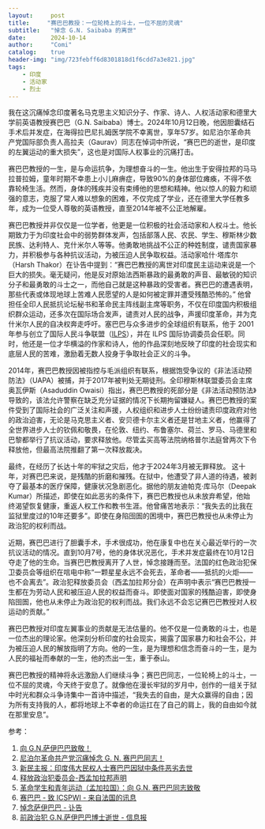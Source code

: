 ```yaml
---
layout:     post
title:     "赛巴巴教授：一位轮椅上的斗士，一位不屈的灵魂"
subtitle:   "悼念 G.N. Saibaba 的离世"
date:       2024-10-14
author:     "Comi"
catalog:    true
header-img: "img/723febff6d8301818d1f6cdd7a3e821.jpg"
tags:
    - 印度
    - 活动家
    - 烈士
---
```


我在这沉痛悼念印度著名马克思主义知识分子、作家、诗人、人权活动家和德里大学前英语教授赛巴巴（G.N. Saibaba）博士。2024年10月12日晚，他因胆囊结石手术后并发症，在海得拉巴尼扎姆医学院不幸离世，享年57岁。如尼泊尔革命共产党国际部负责人高拉夫（Gaurav）同志在悼词中所说，“赛巴巴的逝世，是印度的左翼运动的重大损失”，这也是对国际人权事业的沉痛打击。

赛巴巴教授的一生，是与命运抗争，为理想奋斗的一生。他出生于安得拉邦的马马拉普拉姆，童年时期不幸患上小儿麻痹症，导致90%的身体部位瘫痪，不得不依靠轮椅生活。然而，身体的残疾并没有束缚他的思想和精神。他以惊人的毅力和顽强的意志，克服了常人难以想象的困难，不仅完成了学业，还在德里大学任教多年，成为一位受人尊敬的英语教授，直至2014年被不公正地解雇。

赛巴巴教授并非仅仅是一位学者，他更是一位积极的社会活动家和人权斗士。他长期致力于为印度社会中的弱势群体发声，包括部落人民、农民、学生、穆斯林少数民族、达利特人、克什米尔人等等。他勇敢地挑战不公正的种姓制度，谴责国家暴力，并积极参与各种抗议活动，为被压迫人民争取权益。活动家哈什·塔库尔（Harsh Thakor）在讣告中提到：“赛巴巴教授的离世对印度民主运动来说是一个巨大的损失。毫无疑问，他是反对原始法西斯暴政的最勇敢的声音、最敏锐的知识分子和最勇敢的斗士之一，而他自己就是这种暴政的受害者。赛巴巴的遭遇表明，那些代表或体现地球上苦难人民愿望的人是如何被定罪并遭受残酷恐怖的。” 他曾担任全印人民抵抗论坛秘书和革命民主阵线副主席等职务，不仅在印度国内积极组织群众运动，还多次在国际场合发声，谴责对人民的战争，声援印度革命，并为克什米尔人民的自决权奔走呼吁。塞巴巴与众多进步的全球组织有联系，他于 2001 年参与创立了国际人民斗争联盟（[ILPS](https://peoplesstruggle.org/)），并在 ILPS 国际协调委员会任职。同时，他还是一位才华横溢的作家和诗人，他的作品深刻地反映了印度的社会现实和底层人民的苦难，激励着无数人投身于争取社会正义的斗争。

2014年，赛巴巴教授因被指控与毛派组织有联系，根据饱受争议的《非法活动预防法》（UAPA）被捕，并于2017年被判处无期徒刑。全印穆斯林联盟委员会主席奥瓦伊斯（Asaduddin Owaisi）指出，赛巴巴教授的死部分是《非法活动预防法》导致的，该法允许警察在缺乏充分证据的情况下长期拘留嫌疑人。赛巴巴教授的案件受到了国际社会的广泛关注和声援，人权组织和进步人士纷纷谴责印度政府对他的政治迫害，无论是马克思主义者、安贝德卡尔主义者还是甘地主义者，他赢得了全世界进步人士的钦佩和敬畏，在伦敦、纽约、布鲁塞尔、荷兰、罗马、马德里和巴黎都举行了抗议活动，要求释放他。尽管孟买高等法院纳格普尔法庭曾两次下令释放他，但最高法院推翻了第一次释放裁决。

最终，在经历了长达十年的牢狱之灾后，他才于2024年3月被无罪释放。 这十年，对赛巴巴来说，是残酷的折磨和摧残。在狱中，他遭受了非人道的待遇，被剥夺了最基本的医疗保障，健康状况急剧恶化。据他的朋友迪帕克·库马尔（Deepak Kumar）所描述，即使在如此恶劣的条件下，赛巴巴教授也从未放弃希望，他始终渴望恢复健康，重返人权工作和教书生涯。他曾痛苦地表示：“我失去的比我在监狱里度过的10年还要多”。即使在身陷囹圄的困境中，赛巴巴教授也从未停止为政治犯的权利而战。

近期，赛巴巴进行了胆囊手术，手术很成功，他在康复中也在关心最近举行的一次抗议活动的情况。直到10月7号，他的身体状况恶化，手术并发症最终在10月12日夺走了他的生命。当赛巴巴教授离开了人世，悼念接踵而至。法国的红色政治犯保卫委员会等组织在唁电中称“一颗星星永远不会死去，革命者——抵抗的火炬——也不会离去”。政治犯释放委员会（西孟加拉邦分会）在声明中表示“赛巴巴教授一生都在为劳动人民和被压迫人民的权益而奋斗。即使面对国家的残酷迫害，即使身陷囹圄，他也从未停止为政治犯的权利而战。我们永远不会忘记赛巴巴教授对人权运动的贡献。”

赛巴巴教授对印度左翼事业的贡献是无法估量的。他不仅是一位勇敢的斗士，也是一位杰出的理论家。他深刻分析印度的社会现实，揭露了国家暴力和社会不公，并为被压迫人民的解放指明了方向。他的一生，是为理想和信念而奋斗的一生，是为人民的福祉而奉献的一生，他的杰出一生，重于泰山。

赛巴巴教授的精神将永远激励人们继续斗争；赛巴巴同志，一位轮椅上的斗士，一位不屈的灵魂，今天终于安息了。就像他在漫长牢狱的岁月中，创作的一组关于狱中时光和群众斗争诗集中一首诗中描述，“我失去的自由，是大众赢得的自由；因为所有支持我的人，都将地球上不幸者的命运扛在了自己的肩上，我的自由如今就在那里安息”。

参考：

1. [向 G.N.萨伊巴巴致敬！](https://hanktoday.com/news/19011/)
2. [尼泊尔革命共产党沉痛悼念 G. N. 赛巴巴同志！](https://moolbato.com/2024/10/62615/)
3. [新民主报：印度伟大民权人士赛巴巴因狱中条件恶劣去世](https://anovademocracia.com.br/grande-democrata-indiano-gn-saibaba-morre-por-condicoes-impostas-no-tempo-de-prisao/)
4. [释放政治犯委员会-西孟加拉邦声明](https://www.facebook.com/Crppwb/posts/pfbid0CbdY4Jtpt6ZZoMwkEDts7PdsMszLDPfPrUYNxSVf7vMMYS7ASUBMtw2z9KpUTv6Cl)
5. [革命学生和青年运动（孟加拉国）：向 G.N. 赛巴巴同志致敬](https://maoistroad.blogspot.com/2024/10/saibaba-honour-and-respect-to-memory-of.html)
6. [赛巴巴 - 致 ICSPWI - 来自法国的讯息](https://maoistroad.blogspot.com/2024/10/saibaba-message-pour-icspwi.html)
7. [悼念萨伊巴巴 - 讣告](https://maoistroad.blogspot.com/2024/10/for-saibaba-obituary.html)
8. [前政治犯 G.N.萨伊巴巴博士逝世 - 信息报](https://maoistroad.blogspot.com/2024/10/hyderabad-district-october-12-2024-dr.html)
